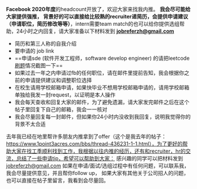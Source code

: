 **Facebook 2020年度**的headcount开放了，欢迎大家来找我内推。 **我会尽可能给大家提供强推， 背景好的可以直接给比较熟的recruiter递简历，会提供申请建议（申请职位，简历修改等等）**，intern需要team match的也可以给你提供选组帮助，24小时之内回复，请大家准备以下材料发到 **jobreferzh@gmail.com**

- 简历和第三人称的自我介绍
- 要申请的 job link
- ==申请sde (软件开发工程师，software develop engineer) 的请把leetcode[刷题](http://www.1point3acres.com/bbs/forum-84-1.html)情况截图一下==
- 如果过去一年之内申请过fb的任何职位，请在邮件里提前告知，我会根据你之前的申请提供建议和调整职位选择
- 在校生请用学校邮箱申请，如果快毕业不想用学校邮箱申请的，请用学校邮箱单独给我发一封request，以证明是本人操作
- 我会每天查收和回复大家的邮件，为了避免遗漏，请大家发完邮件之后在这个帖子里回复下自己的邮箱，我会一一核对
- 我会尽量回复每一封邮件，但如果你24小时内没收到我回复，说明我觉得你的背景不太合适

去年我已经在地里帮许多朋友内推拿到了offer（这个是我去年的帖子：https://www.1point3acres.com/bbs/thread-436231-1-1.html），为了更好的帮助大家在找工季顺利找到工作，我根据以往内推的经历，还有和recruiter，hr的交流，总结了一些申请tip，希望可以帮助到大家：
感兴趣的同学可以把材料发到 [jobreferzh@gmail.com](mailto:jobreferzh@gmail.com) 如果在申请/面试/选组过程中有任何问题，可以联系我，我会尽量提供意见，并且帮你follow up， 如果大家有其他关于公司招人的问题，也可以直接在帖子里留言，我看到会尽量回。